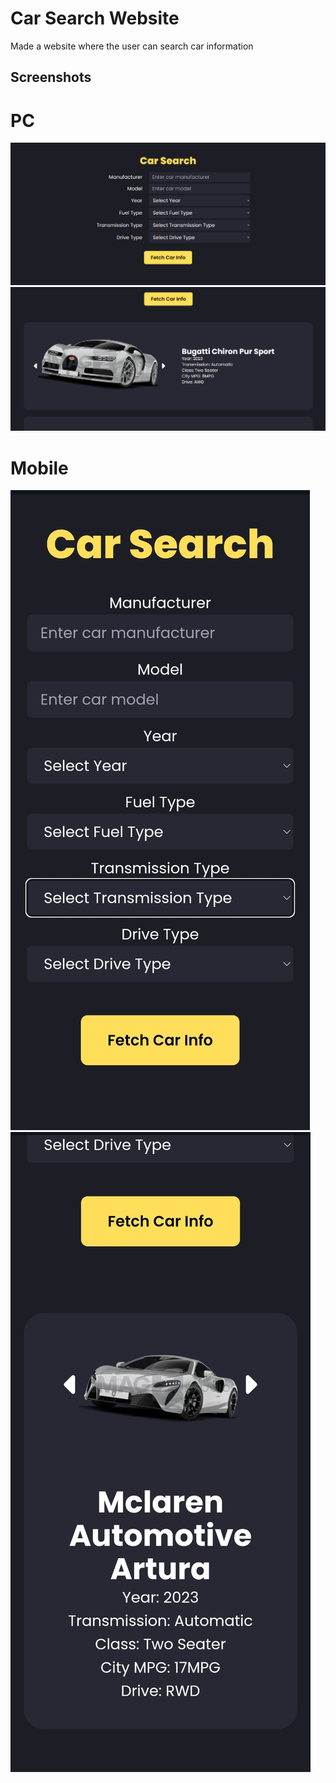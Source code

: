 # Car Search Website

Made a website where the user can search car information

## Screenshots
# PC
![Screenshot](screenshot/input-pc.png)
![Screenshot](screenshot/result-pc.png)

# Mobile
![Screenshot](screenshot/input-mobile.jpg)
![Screenshot](screenshot/result-mobile.jpg)
